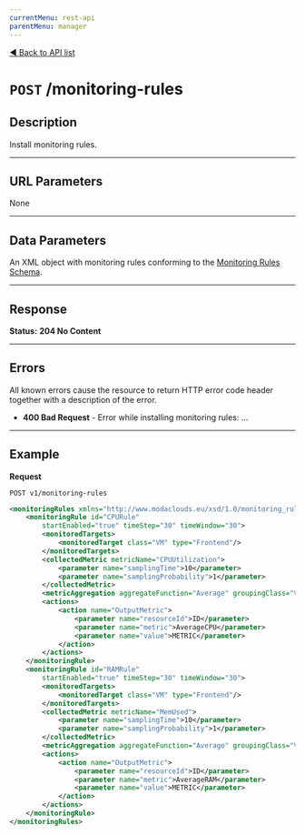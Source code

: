 ```yaml
---
currentMenu: rest-api
parentMenu: manager
---
```


[&#9664; Back to API list](.)


# `POST` /monitoring-rules

## Description
Install monitoring rules.

***

## URL Parameters

None

***

## Data Parameters

An XML object with monitoring rules conforming to the [Monitoring Rules Schema].

***

## Response

**Status:** **204 No Content**

***

## Errors

All known errors cause the resource to return HTTP error code header together with a description of the error.

* **400 Bad Request** - Error while installing monitoring rules: ...

***

## Example
**Request**

	POST v1/monitoring-rules


``` xml
<monitoringRules xmlns="http://www.modaclouds.eu/xsd/1.0/monitoring_rules_schema">
	<monitoringRule id="CPURule"
        startEnabled="true" timeStep="30" timeWindow="30">
        <monitoredTargets>
            <monitoredTarget class="VM" type="Frontend"/>
        </monitoredTargets>
        <collectedMetric metricName="CPUUtilization">
            <parameter name="samplingTime">10</parameter>
            <parameter name="samplingProbability">1</parameter>
        </collectedMetric>
        <metricAggregation aggregateFunction="Average" groupingClass="VM"/>
        <actions>
            <action name="OutputMetric">
                <parameter name="resourceId">ID</parameter>
                <parameter name="metric">AverageCPU</parameter>
                <parameter name="value">METRIC</parameter>
            </action>
        </actions>
    </monitoringRule>
    <monitoringRule id="RAMRule"
        startEnabled="true" timeStep="30" timeWindow="30">
        <monitoredTargets>
            <monitoredTarget class="VM" type="Frontend"/>
        </monitoredTargets>
        <collectedMetric metricName="MemUsed">
            <parameter name="samplingTime">10</parameter>
            <parameter name="samplingProbability">1</parameter>
        </collectedMetric>
        <metricAggregation aggregateFunction="Average" groupingClass="VM"/>
        <actions>
            <action name="OutputMetric">
                <parameter name="resourceId">ID</parameter>
                <parameter name="metric">AverageRAM</parameter>
                <parameter name="value">METRIC</parameter>
            </action>
        </actions>
    </monitoringRule>
</monitoringRules>
```

[Monitoring Rules Schema]: ../../monitoring-rules/
